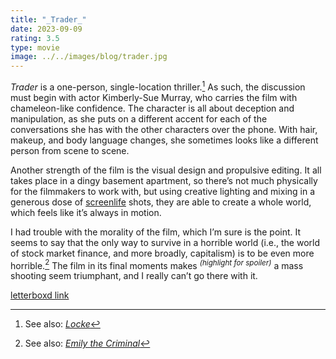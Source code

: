 ```yaml
---
title: "_Trader_"
date: 2023-09-09
rating: 3.5
type: movie
image: ../../images/blog/trader.jpg
---
```


_Trader_ is a one-person, single-location thriller.[^1] As such, the discussion must begin with actor Kimberly-Sue Murray, who carries the film with chameleon-like confidence. The character is all about deception and manipulation, as she puts on a different accent for each of the conversations she has with the other characters over the phone. With hair, makeup, and body language changes, she sometimes looks like a different person from scene to scene.

Another strength of the film is the visual design and propulsive editing. It all takes place in a dingy basement apartment, so there’s not much physically for the filmmakers to work with, but using creative lighting and mixing in a generous dose of [screenlife][2] shots, they are able to create a whole world, which feels like it’s always in motion.

I had trouble with the morality of the film, which I’m sure is the point. It seems to say that the only way to survive in a horrible world (i.e., the world of stock market finance, and more broadly, capitalism) is to be even more horrible.[^2] The film in its final moments makes <sup>_(highlight for spoiler)_</sup> <span class="spoiler">a mass shooting</span> seem triumphant, and I really can’t go there with it.

[letterboxd link][4]

[^1]:	See also: [_Locke_][1]

[^2]:	See also: [_Emily the Criminal_][3]

[1]:	https://letterboxd.com/film/locke/
[2]:	https://en.wikipedia.org/wiki/Screenlife
[3]:	https://letterboxd.com/film/emily-the-criminal/
[4]:	https://letterboxd.com/film/trader-2022/